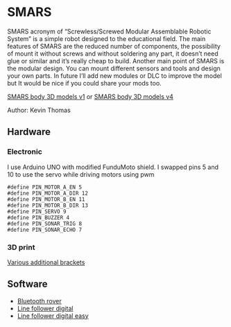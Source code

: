# SMARS

SMARS acronym of “Screwless/Screwed Modular Assemblable Robotic System” is a simple robot designed to the educational field. The main features of SMARS are the reduced number of components, the possibility of mount it without screws and without soldering any part, it doesn’t need glue or similar and it’s really cheap to build. Another main point of SMARS is the modular design. You can mount different sensors and tools and design your own parts. In future I’ll add new modules or DLC to improve the model but It would be nice if you could share your mods too.

[SMARS body 3D models v1](https://cults3d.com/en/3d-model/gadget/smars-modular-robot) or [SMARS body 3D models v4](https://cults3d.com/en/3d-model/gadget/smars-v4)

Author: Kevin Thomas

## Hardware

### Electronic

I use Arduino UNO with modified FunduMoto shield. I swapped pins 5 and 10 to use the servo while driving motors using pwm

```
#define PIN_MOTOR_A_EN 5
#define PIN_MOTOR_A_DIR 12
#define PIN_MOTOR_B_EN 11
#define PIN_MOTOR_B_DIR 13
#define PIN_SERVO 9
#define PIN_BUZZER 4
#define PIN_SONAR_TRIG 8
#define PIN_SONAR_ECHO 7
```

### 3D print
[Various additional brackets](https://github.com/jerabina/SMARS/blob/master/stl_addons/)


## Software
- [Bluetooth rover](https://github.com/jerabina/SMARS/blob/master/bluetooth_rover/)
- [Line follower digital](https://github.com/jerabina/SMARS/tree/master/line-follower_digital)
- [Line follower digital easy](https://github.com/jerabina/SMARS/tree/master/line-follower_easy-digital)